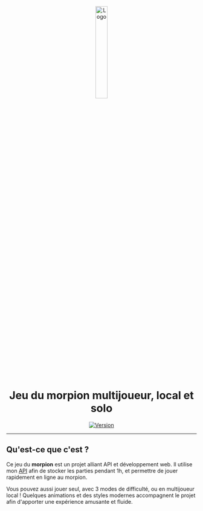 <div align="center">
  <a href="https://morpion.sylvain.pro"><img src="https://morpion.sylvain.pro/assets/images/logo.png" alt="Logo" width="25%" height="auto"/></a>

  # Jeu du morpion multijoueur, local et solo
  [![Version](https://custom-icon-badges.demolab.com/badge/Version%20:-v2.1.0-6479ee?logo=morpion.sylvain.pro&labelColor=23272A)](https://github.com/20syldev/morpion/releases/latest)
</div>

---

## Qu'est-ce que c'est ?
Ce jeu du **morpion** est un projet alliant API et développement web. Il utilise mon [API](https://api.sylvain.pro/latest) afin de stocker les parties pendant 1h, et permettre de jouer rapidement en ligne au morpion.

Vous pouvez aussi jouer seul, avec 3 modes de difficulté, ou en multijoueur local ! Quelques animations et des styles modernes accompagnent le projet afin d'apporter une expérience amusante et fluide.